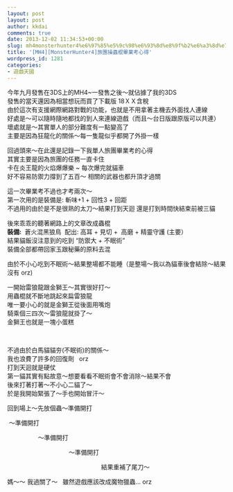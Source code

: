```yaml
---
layout: post
layout: post
author: kkdai
comments: true
date: 2013-12-02 11:34:53+00:00
slug: mh4monsterhunter4%e6%97%85%e5%9c%98%e6%93%8d%e8%9f%b2%e6%a3%8d%e7%95%a2%e6%a5%ad%e8%80%83%e5%bf%83%e5%be%97
title: '[MH4][MonsterHunter4]旅團操蟲棍畢業考心得'
wordpress_id: 1281
categories:
- 遊戲天國
---
```


今年九月發售在3DS上的MH4~一發售之後～就佔據了我的3DS  
發售的當天還因為相當想玩而買了下載版 18ＸＸ含稅   
由於這次有支援網際網路對戰的功能，也就是不用拿著主機去外面找人連線  
好處是～可以隨時隨地都找的到人來連線遊戲（而且～台日版跟原版可以共連）   
壞處就是～其實單人的部分難度有一點變高了  
主要是因為狂龍化的關係～每一隻龍似乎都開了外掛一樣  
  
回過頭來～在此還是記錄一下我單人旅團畢業考的心得  
其實主要是因為旅團的任務一直卡住   
卡在炎王龍的火焰爆爆樂 ~ 每次爆完就貓車  
好不容易防禦力撐到了五百～ 相關的武器也都升頂才過關




這一次畢業考不過也才考兩次～  
第一次用的是裝備是: 斬味+1 + 回性3 + 回距  
不過用的由於是不是很熟的太刀～結果打到天迴 還是打到時間快結束前被三貓 




後來乖乖的聽著網路上的文章改成蟲棍  
**裝備:**  蒼火混黑狼鳥  配出: 高耳 + 見切 +  高磨 + 精靈守護 (主要）  
結果貓飯沒注意到的吃到 “防禦大 + 不眠術”  
裝備全部都帶回家玉跟秘藥的原料去混  
  
由於不小心吃到不眠術～結果整場都不能睡（是整場～我以為貓車後會結除～結果沒有 orz)




一開始雷狼龍跟金獅王～其實很好打～    
用蟲棍就不斷地跳起來扁雷狼龍  
唯一要小心的就是金獅王從後面用嘴炮  
騎乘個三四次～雷狼龍就掛了～  
金獅王也就是一塊小蛋糕




 




不過由於白馬貓貓夯(不眠術)的關係～  
我也浪費了許多的回復劑   orz  
打到天迴就是硬仗  
第一貓其實有點故意～想要看看不眠術會不會消除～結果不會  
後來打著打著～不小心二貓了～  
於是我開始緊張了～手也開始冒汗～




回到場上～先放個蟲～準備開打




 ～準備開打




                  ～準備開打 




                                    ～準備開打  




                                                       結果重補了尾刀～  
  
媽～～ 我過關了～   雖然遊戲應該改成魔物獵蟲... orz




  
 
